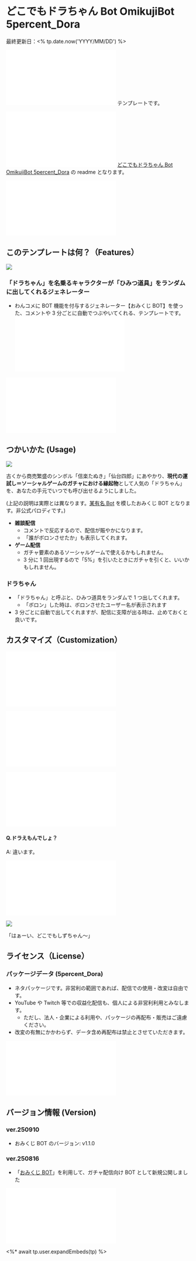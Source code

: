 # どこでもドラちゃん Bot OmikujiBot 5percent_Dora

最終更新日：<% tp.date.now('YYYY/MM/DD') %>

![](/sharedTemplate/intro/intro_11.md) テンプレートです。

![](/sharedTemplate/intro/intro_12.md) [どこでもドラちゃん Bot OmikujiBot 5percent_Dora](https://pintocuru.booth.pm/items/7291931) の readme となります。

![](/sharedTemplate/intro/intro_22_IntroOneComme.md)

## このテンプレートは何？（Features）

![](images/default.webp)

### 「ドラちゃん」を名乗るキャラクターが「ひみつ道具」をランダムに出してくれるジェネレーター

- わんコメに BOT 機能を付与するジェネレーター【おみくじ BOT】を使った、コメントや 3 分ごとに自動でつぶやいてくれる、テンプレートです。
  ![features_21_InfoOmikujiBotReadMe](/packages/OmikujiBot/template/features/features_21_InfoOmikujiBotReadMe.md)

![Installation_91_OmikujiBotSet](/packages/OmikujiBot/template/installation/Installation_91_OmikujiBotSet.md)

## つかいかた (Usage)

![](images/250816_1.jpg)

古くから商売繁盛のシンボル「信楽たぬき」「仙台四郎」にあやかり、**現代の運試し＝ソーシャルゲームのガチャにおける縁起物**として人気の「ドラちゃん」を、あなたの手元でいつでも呼び出せるようにしました。

(上記の説明は実際とは異なります。[某有名 Bot](https://x.com/5percent_dora) を模したおみくじ BOT となります。非公式パロディです。)

- **雑談配信**
  - コメントで反応するので、配信が賑やかになります。
  - 「誰がボロンさせたか」も表示してくれます。
- **ゲーム配信**
  - ガチャ要素のあるソーシャルゲームで使えるかもしれません。
  - 3 分に 1 回出現するので「5%」を引いたときにガチャを引くと、いいかもしれません。

### ドラちゃん

- 「ドラちゃん」と呼ぶと、ひみつ道具をランダムで 1 つ出してくれます。
  - 「ボロン」した時は、ボロンさせたユーザー名が表示されます
- 3 分ごとに自動で出してくれますが、配信に支障が出る時は、止めておくと良いです。

## カスタマイズ（Customization）

![customization_21_ConfigEditor](/packages/OmikujiBot/template/customization/customization_21_ConfigEditor.md)

![customization_12_illust](/packages/OmikujiBot/template/customization/customization_12_illust.md)

![faq_91_OmikujiBotSet](/packages/OmikujiBot/template/faq/faq_91_OmikujiBotSet.md)

#### Q.ドラえもんでしょ？

A: 違います。

![troubleshooting_91_OmikujiBotSet](/packages/OmikujiBot/template/troubleshooting/troubleshooting_91_OmikujiBotSet.md)

![](images/dorachan_konjac_2.webp)

「はぁーい、どこでもしずちゃん～」

## ライセンス（License）

### パッケージデータ (5percent_Dora)

- ネタパッケージです。非営利の範囲であれば、配信での使用・改変は自由です。
- YouTube や Twitch 等での収益化配信も、個人による非営利利用とみなします。
  - ただし、法人・企業による利用や、パッケージの再配布・販売はご遠慮ください。
- 改変の有無にかかわらず、データ含め再配布は禁止とさせていただきます。

![license_11_LicenseApp](/packages/OmikujiBot/template/license/license_11_LicenseApp.md)

## バージョン情報 (Version)

### ver.250910

- おみくじ BOT のバージョン: v1.1.0

### ver.250816

- 「[おみくじ BOT](../../core/OmikujiBot/README.md)」を利用して、ガチャ配信向け BOT として新規公開しました

![credits_99_sesupin](/sharedTemplate/credits/credits_99_sesupin.md)

<%* await tp.user.expandEmbeds(tp) %>

